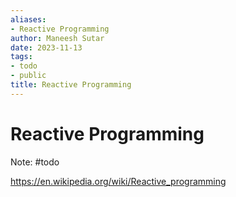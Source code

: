 ```yaml
---
aliases:
- Reactive Programming
author: Maneesh Sutar
date: 2023-11-13
tags:
- todo
- public
title: Reactive Programming
---
```


# Reactive Programming

Note: #todo

<https://en.wikipedia.org/wiki/Reactive_programming>
